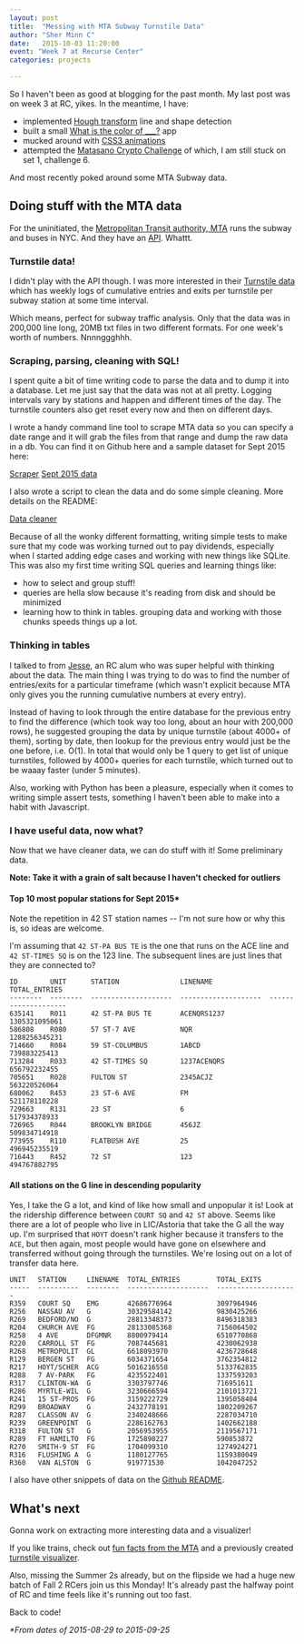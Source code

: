 ```yaml
---
layout: post
title:  "Messing with MTA Subway Turnstile Data"
author: "Sher Minn C"
date:   2015-10-03 11:20:00
event: "Week 7 at Recurse Center"
categories: projects

---
```


So I haven't been as good at blogging for the past month. My last post was on week 3 at RC, yikes. In the meantime, I have:

* implemented [Hough transform](https://github.com/piratefsh/image-processing/tree/f/hough) line and shape detection
* built a small [What is the color of ___?](http://piratefsh.github.io/what-color-is/#puppies) app
* mucked around with [CSS3 animations](http://codepen.io/piratefsh/pen/YyGJYy)
* attempted the [Matasano Crypto Challenge](http://cryptopals.com) of which, I am still stuck on set 1, challenge 6. 

And most recently poked around some MTA Subway data. 

## Doing stuff with the MTA data

For the uninitiated, the [Metropolitan Transit authority, MTA](http://www.mta.info/) runs the subway and buses in NYC. And they have an [API](http://web.mta.info/developers/). Whattt. 

### Turnstile data!
I didn't play with the API though. I was more interested in their [Turnstile data](http://web.mta.info/developers/turnstile.html) which has weekly logs of cumulative entries and exits per turnstile per subway station at some time interval. 

Which means, perfect for subway traffic analysis. Only that the data was in 200,000 line long, 20MB txt files in two different formats. For one week's worth of numbers. Nnnnggghhh.

### Scraping, parsing, cleaning with SQL!
I spent quite a bit of time writing code to parse the data and to dump it into a database. Let me just say that the data was not at all pretty. Logging intervals vary by stations and happen and different times of the day. The turnstile counters also get reset every now and then on different days. 

I wrote a handy command line tool to scrape MTA data so you can specify a date range and it will grab the files from that range and dump the raw data in a db. 
You can find it on Github here and a sample dataset for Sept 2015 here:

<a href="https://github.com/piratefsh/mta-turnstile-scraper" class='btn btn-primary'>Scraper</a>
<a href="https://piratefsh.github.io/assets/files/mta-turnstile-sept.db" class='btn btn-secondary'>Sept 2015 data</a>

I also wrote a script to clean the data and do some simple cleaning. More details on the README:

<a href="https://github.com/piratefsh/mta-turnstile-cruncher" class='btn btn-primary'>Data cleaner</a>

Because of all the wonky different formatting, writing simple tests to make sure that my code was working turned out to pay dividends, especially when I started adding edge cases and working with new things like SQLite. This was also my first time writing SQL queries and learning things like:

* how to select and group stuff!
* queries are hella slow because it's reading from disk and should be minimized
* learning how to think in tables. grouping data and working with those chunks speeds things up a lot.

### Thinking in tables
I talked to from [Jesse](https://github.com/jessechen), an RC alum who was super helpful with thinking about the data. The main thing I was trying to do was to find the number of entries/exits for a particular timeframe (which wasn't explicit because MTA only gives you the running cumulative numbers at every entry). 

Instead of having to look through the entire database for the previous entry to find the difference (which took way too long, about an hour with 200,000 rows), he suggested grouping the data by unique turnstile (about 4000+ of them), sorting by date, then lookup for the previous entry would just be the one before, i.e. O(1). In total that would only be 1 query to get list of unique turnstiles, followed by 4000+ queries for each turnstile, which turned out to be waaay faster (under 5 minutes).

Also, working with Python has been a pleasure, especially when it comes to writing simple assert tests, something I haven't been able to make into a habit with Javascript.

### I have useful data, now what?
Now that we have cleaner data, we can do stuff with it! Some preliminary data. 

__Note: Take it with a grain of salt because I haven't checked for outliers__

#### Top 10 most popular stations for Sept 2015*

Note the repetition in 42 ST station names -- I'm not sure how or why this is, so ideas are welcome. 

I'm assuming that `42 ST-PA BUS TE` is the one that runs on the ACE line and `42 ST-TIMES SQ` is on the 123 line. The subsequent lines are just lines that they are connected to?

    ID        UNIT      STATION               LINENAME              TOTAL_ENTRIES       
    --------  --------  --------------------  --------------------  --------------------
    635141    R011      42 ST-PA BUS TE       ACENQRS1237           1305321095061       
    586808    R080      57 ST-7 AVE           NQR                   1288256345231       
    714660    R084      59 ST-COLUMBUS        1ABCD                 739883225413        
    713284    R033      42 ST-TIMES SQ        1237ACENQRS           656792232455        
    705651    R028      FULTON ST             2345ACJZ              563220526064        
    680062    R453      23 ST-6 AVE           FM                    521178110228        
    729663    R131      23 ST                 6                     517934378933        
    726965    R044      BROOKLYN BRIDGE       456JZ                 509834714918        
    773955    R110      FLATBUSH AVE          25                    496945235519        
    716443    R452      72 ST                 123                   494767882795  

#### All stations on the G line in descending popularity

Yes, I take the G a lot, and kind of like how small and unpopular it is! Look at the ridership difference between `COURT SQ` and `42 ST` above. Seems like there are a lot of people who live in LIC/Astoria that take the G all the way up. I'm surprised that `HOYT` doesn't rank higher because it transfers to the `ACE`, but then again, most people would have gone on elsewhere and transferred without going through the turnstiles. We're losing out on a lot of transfer data here.



    UNIT   STATION     LINENAME  TOTAL_ENTRIES         TOTAL_EXITS         
    -----  ----------  --------  --------------------  --------------------
    R359   COURT SQ    EMG       42686776964           3097964946          
    R256   NASSAU AV   G         30329584142           9830425266          
    R269   BEDFORD/NO  G         28813348373           8496318383          
    R204   CHURCH AVE  FG        28133085368           7156064502          
    R258   4 AVE       DFGMNR    8800979414            6510770868          
    R220   CARROLL ST  FG        7087445681            4230062938          
    R268   METROPOLIT  GL        6618093970            4236728648          
    R129   BERGEN ST   FG        6034371654            3762354812          
    R217   HOYT/SCHER  ACG       5016216558            5133762835          
    R288   7 AV-PARK   FG        4235522401            1337593203          
    R317   CLINTON-WA  G         3303797746            716951611           
    R286   MYRTLE-WIL  G         3230666594            2101013721          
    R241   15 ST-PROS  FG        3159222729            1395058404          
    R299   BROADWAY    G         2432778191            1802209267          
    R287   CLASSON AV  G         2340248666            2287034710          
    R239   GREENPOINT  G         2286162763            1402662188          
    R318   FULTON ST   G         2056953955            2119567171          
    R289   FT HAMILTO  FG        1725898227            590853872           
    R270   SMITH-9 ST  FG        1704099310            1274924271          
    R316   FLUSHING A  G         1180127765            1159380049          
    R360   VAN ALSTON  G         919771530             1042047252

I also have other snippets of data on the [Github README](https://github.com/piratefsh/mta-turnstile-cruncher).

## What's next
Gonna work on extracting more interesting data and a visualizer! 

If you like trains, check out [fun facts from the MTA](http://web.mta.info/nyct/facts/ffsubway.htm) and a previously created [turnstile visualizer](http://chriswhong.com/open-data/visualizing-the-mtas-turnstile-data).

Also, missing the Summer 2s already, but on the flipside we had a huge new batch of Fall 2 RCers join us this Monday! It's already past the halfway point of RC and time feels like it's running out too fast. 

Back to code!

_*From dates of 2015-08-29 to 2015-09-25_
